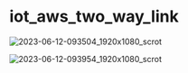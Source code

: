 # iot_aws_two_way_link

![2023-06-12-093504_1920x1080_scrot](https://github.com/junxian428/iot_aws_two_way_link/assets/58724748/a92e323c-ca38-4b22-8767-12105da00682)


![2023-06-12-093954_1920x1080_scrot](https://github.com/junxian428/iot_aws_two_way_link/assets/58724748/92d2a491-4b86-43d6-8f3e-99701516d638)
